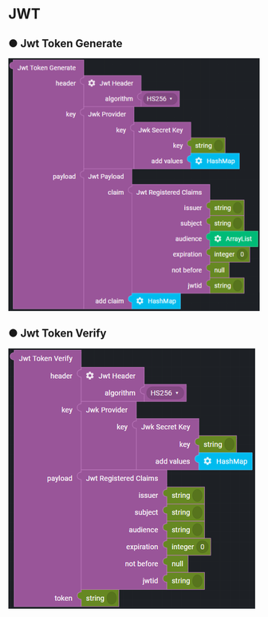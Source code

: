 # JWT

## ● Jwt Token Generate

![](../../../.gitbook/assets/image%20%28262%29.png)

## ● Jwt Token Verify

![](../../../.gitbook/assets/image%20%28308%29.png)

